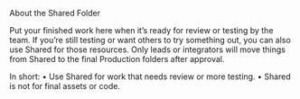 About the Shared Folder

Put your finished work here when it’s ready for review or testing by the team.
If you’re still testing or want others to try something out, you can also use Shared for those resources.
Only leads or integrators will move things from Shared to the final Production folders after approval.

In short:
	•	Use Shared for work that needs review or more testing.
	•	Shared is not for final assets or code.